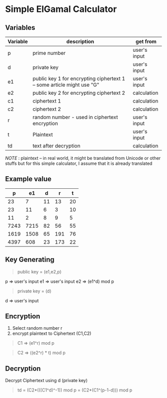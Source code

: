 # Simple ElGamal Calculator
## Variables

Variable   |   description   |  get from
------------|---------------------|--------------
p | prime number | user's input
d | private key | user's input
e1 | public key 1 for encrypting ciphertext 1 – some article might use "G" | user's input
e2 | public key 2 for encrypting ciphertext 2 | calculation
c1 | ciphertext 1 | calculation
c2 | ciphertext 2 | calculation
r | random number - used in ciphertext encryption | user's input
t | Plaintext | user's input
td | text after decryption | calculation

_NOTE_ : plaintext – in real world, it might be translated from Unicode or other stuffs but for this simple calculator, I assume that it is already translated

## Example value
p | e1 | d | r | t
------|------|------|------|------
23 | 7 | 11 | 13 | 20
23 | 11 | 6 | 3 | 10
11 | 2 | 8 | 9 | 5
7243 | 7215 | 82 | 56 | 55
1619 | 1508 | 65 | 191 | 76
4397 | 608 | 23 | 173 | 22

## Key Generating

> public key = (e1,e2,p)

p => user's input
e1 => user's input
e2 => (e1^d) mod p

> private key = (d)

d => user's input

## Encryption
1. Select random number r
2. encrypt plaintext to Ciphertext (C1,C2)

> C1 => (e1^r) mod p

> C2 => ((e2^r) * t) mod p

## Decryption

Decrypt Ciphertext using d (private key)

> td = (C2*(((C1^d)^-1)) mod p = (C2*(C1^(p-1-d))) mod p
